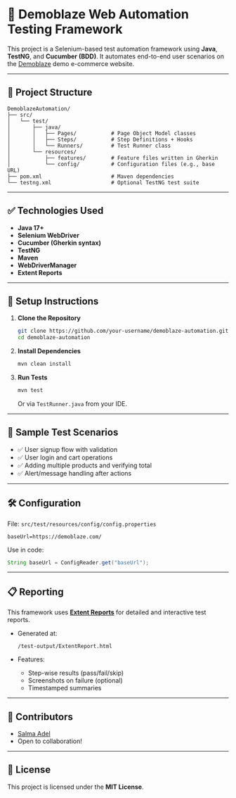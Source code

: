 # 📘 Demoblaze Web Automation Testing Framework

This project is a Selenium-based test automation framework using **Java**, **TestNG**, and **Cucumber (BDD)**. It automates end-to-end user scenarios on the [Demoblaze](https://demoblaze.com/) demo e-commerce website.

---

## 📂 Project Structure

```
DemoblazeAutomation/
├── src/
│   └── test/
│       ├── java/
│       │   ├── Pages/           # Page Object Model classes
│       │   ├── Steps/           # Step Definitions + Hooks
│       │   └── Runners/         # Test Runner class
│       └── resources/
│           ├── features/        # Feature files written in Gherkin
│           └── config/          # Configuration files (e.g., base URL)
├── pom.xml                      # Maven dependencies
└── testng.xml                   # Optional TestNG test suite
```

---

## ✅ Technologies Used

- **Java 17+**
- **Selenium WebDriver**
- **Cucumber (Gherkin syntax)**
- **TestNG**
- **Maven**
- **WebDriverManager**
- **Extent Reports**

---

## 🔧 Setup Instructions

1. **Clone the Repository**
   ```bash
   git clone https://github.com/your-username/demoblaze-automation.git
   cd demoblaze-automation
   ```

2. **Install Dependencies**
   ```bash
   mvn clean install
   ```

3. **Run Tests**
   ```bash
   mvn test
   ```
   Or via `TestRunner.java` from your IDE.

---

## 🔪 Sample Test Scenarios

- ✅ User signup flow with validation
- ✅ User login and cart operations
- ✅ Adding multiple products and verifying total
- ✅ Alert/message handling after actions

---

## 🛠️ Configuration

File: `src/test/resources/config/config.properties`

```properties
baseUrl=https://demoblaze.com/
```

Use in code:

```java
String baseUrl = ConfigReader.get("baseUrl");
```

---

## 📋 Reporting

This framework uses **[Extent Reports](https://extentreports.com/)** for detailed and interactive test reports.

- Generated at:
  ```
  /test-output/ExtentReport.html
  ```

- Features:
   - Step-wise results (pass/fail/skip)
   - Screenshots on failure (optional)
   - Timestamped summaries

---

## 👥 Contributors

- [Salma Adel](https://github.com/SalmaAdelll)
- Open to collaboration!

---

## 📄 License

This project is licensed under the **MIT License**.

